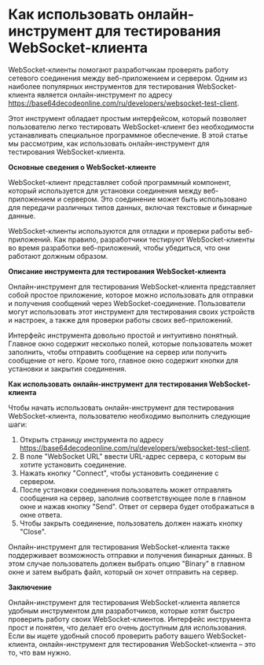Как использовать онлайн-инструмент для тестирования WebSocket-клиента
=====================================================================

WebSocket-клиенты помогают разработчикам проверять работу сетевого соединения между веб-приложением и сервером. Одним из наиболее популярных инструментов для тестирования WebSocket-клиента является онлайн-инструмент по адресу <https://base64decodeonline.com/ru/developers/websocket-test-client>.

Этот инструмент обладает простым интерфейсом, который позволяет пользователю легко тестировать WebSocket-клиент без необходимости устанавливать специальное программное обеспечение. В этой статье мы рассмотрим, как использовать онлайн-инструмент для тестирования WebSocket-клиента.

**Основные сведения о WebSocket-клиенте**

WebSocket-клиент представляет собой программный компонент, который используется для установки соединения между веб-приложением и сервером. Это соединение может быть использовано для передачи различных типов данных, включая текстовые и бинарные данные.

WebSocket-клиенты используются для отладки и проверки работы веб-приложений. Как правило, разработчики тестируют WebSocket-клиенты во время разработки веб-приложений, чтобы убедиться, что они работают должным образом.

**Описание инструмента для тестирования WebSocket-клиента**

Онлайн-инструмент для тестирования WebSocket-клиента представляет собой простое приложение, которое можно использовать для отправки и получения сообщений через WebSocket-соединение. Пользователи могут использовать этот инструмент для тестирования своих устройств и настроек, а также для проверки работы своих веб-приложений.

Интерфейс инструмента довольно простой и интуитивно понятный. Главное окно содержит несколько полей, которые пользователь может заполнить, чтобы отправить сообщение на сервер или получить сообщение от него. Кроме того, главное окно содержит кнопки для установки и закрытия соединения.

**Как использовать онлайн-инструмент для тестирования WebSocket-клиента**

Чтобы начать использовать онлайн-инструмент для тестирования WebSocket-клиента, пользователю необходимо выполнить следующие шаги:

1. Открыть страницу инструмента по адресу <https://base64decodeonline.com/ru/developers/websocket-test-client>.
2. В поле "WebSocket URL" ввести URL-адрес сервера, с которым вы хотите установить соединение.
3. Нажать кнопку "Connect", чтобы установить соединение с сервером.
4. После установки соединения пользователь может отправлять сообщения на сервер, заполнив соответствующее поле в главном окне и нажав кнопку "Send". Ответ от сервера будет отображаться в окне ответа.
5. Чтобы закрыть соединение, пользователь должен нажать кнопку "Close".

Онлайн-инструмент для тестирования WebSocket-клиента также поддерживает возможность отправки и получения бинарных данных. В этом случае пользователь должен выбрать опцию "Binary" в главном окне и затем выбрать файл, который он хочет отправить на сервер.

**Заключение**

Онлайн-инструмент для тестирования WebSocket-клиента является удобным инструментом для разработчиков, которые хотят быстро проверить работу своих WebSocket-клиентов. Интерфейс инструмента прост и понятен, что делает его очень доступным для использования. Если вы ищете удобный способ проверить работу вашего WebSocket-клиента, онлайн-инструмент для тестирования WebSocket-клиента – это то, что вам нужно.